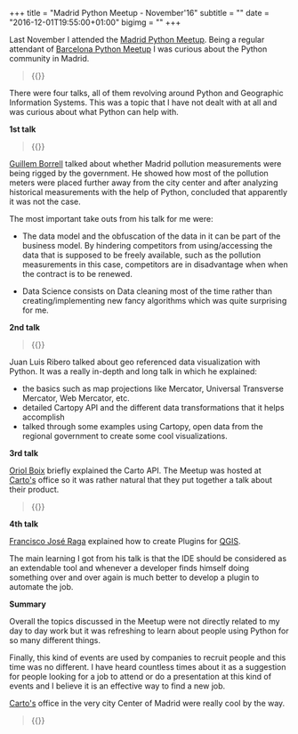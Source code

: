 +++
title = "Madrid Python Meetup - November'16"
subtitle = ""
date = "2016-12-01T19:55:00+01:00"
bigimg = ""
+++

Last November I attended the [Madrid Python Meetup](https://www.meetup.com/Madrid-Python-Meetup/events/235214434/). Being a regular attendant of [Barcelona Python Meetup](https://www.meetup.com/python-185/) I was curious about the Python community in Madrid.
<!--more-->

<blockquote class="twitter-tweet tw-align-center">{{<tweet 804019613868716032>}}</blockquote>

There were four talks, all of them revolving around Python and Geographic Information Systems. This was a topic that I have not dealt with at all and was curious about what Python can help with.

**1st talk**

<blockquote class="twitter-tweet tw-align-center">{{<tweet 804023120478830594>}}</blockquote>

[Guillem Borrell](https://twitter.com/guillemborrell) talked about whether Madrid pollution measurements were being rigged by the government. He showed how most of the pollution meters were placed further away from the city center and after analyzing historical measurements with the help of Python, concluded that apparently it was not the case.

The most important take outs from his talk for me were:

- The data model and the obfuscation of the data in it can be part of the business model. By hindering competitors from using/accessing the data that is supposed to be freely available, such as the pollution measurements in this case, competitors are in disadvantage when when the contract is to be renewed.

- Data Science consists on Data cleaning most of the time rather than creating/implementing new fancy algorithms which was quite surprising for me.

**2nd talk**

<blockquote class="twitter-tweet tw-align-center">{{<tweet 804026521698582528>}}</blockquote>

Juan Luis Ribero talked about geo referenced data visualization with Python. It was a really in-depth and long talk in which he explained:

- the basics such as map projections like Mercator, Universal Transverse Mercator, Web Mercator, etc.
- detailed Cartopy API and the different data transformations that it helps accomplish
- talked through some examples using Cartopy, open data from the regional government to create some cool visualizations.

**3rd talk**

[Oriol Boix](https://twitter.com/oriolbx) briefly explained the Carto API. The Meetup was hosted at [Carto's](https://carto.com/) office so it was rather natural that they put together a talk about their product.


<blockquote class="twitter-tweet tw-align-center">{{<tweet 804034266468352000>}}</blockquote>

**4th talk**

[Francisco José Raga](https://twitter.com/fran_raga) explained how to create Plugins for [QGIS](http://qgis.org/en/site/).

The main learning I got from his talk is that the IDE should be considered as an extendable tool and whenever a developer finds himself doing something over and over again is much better to develop a plugin to automate the job.

**Summary**

Overall the topics discussed in the Meetup were not directly related to my day to day work but it was refreshing to learn about people using Python for so many different things.

Finally, this kind of events are used by companies to recruit people and this time was no different. I have heard countless times about it as a suggestion for people looking for a job to attend or do a presentation at this kind of events and I believe it is an effective way to find a new job.

[Carto's](https://carto.com/) office in the very city Center of Madrid were really cool by the way.

<blockquote class="twitter-tweet tw-align-center">{{<tweet 804043732165206016>}}</blockquote>
